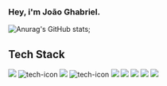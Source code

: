 ### Hey, i'm João Ghabriel.


![Anurag's GitHub stats](https://github-readme-stats.vercel.app/api?username=joaoghabriell1&show_icons=true&theme=dark);

## Tech Stack

<div style="display: inline-block">
     <img src ="https://img.shields.io/badge/TypeScript-007ACC?style=for-the-badge&logo=typescript&logoColor=white">
     <img src="https://img.shields.io/badge/React-20232A?style=for-the-badge&logo=react&logoColor=61DAFB" alt="tech-icon">
     <img src='https://img.shields.io/badge/Next-black?style=for-the-badge&logo=next.js&logoColor=white'>
     <img src="https://img.shields.io/badge/JavaScript-F7DF1E?style=for-the-badge&logo=javascript&logoColor=black" alt="tech-icon">
     <img src='https://img.shields.io/badge/-React%20Query-FF4154?style=for-the-badge&logo=react%20query&logoColor=white'>
     <img src='https://img.shields.io/badge/redux-%23593d88.svg?style=for-the-badge&logo=redux&logoColor=white'>
     <img src='https://img.shields.io/badge/React%20Hook%20Form-%23EC5990.svg?style=for-the-badge&logo=reacthookform&logoColor=white'>
     <img src='https://img.shields.io/badge/React_Router-CA4245?style=for-the-badge&logo=react-router&logoColor=white'>
     <img src='https://img.shields.io/badge/firebase-%23039BE5.svg?style=for-the-badge&logo=firebase'>
<div/>

